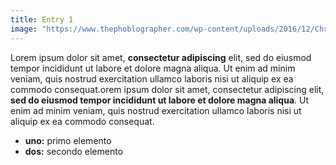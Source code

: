 ```yaml
---
title: Entry 1
image: "https://www.thephoblographer.com/wp-content/uploads/2016/12/Chris-Gampat-The-Phoblographer-Epson-P800-printer-review-product-photos-9-770x513.jpg"
---
```


Lorem ipsum dolor sit amet, **consectetur adipiscing** elit, sed do eiusmod tempor incididunt ut labore et dolore magna aliqua. Ut enim ad minim veniam, quis nostrud exercitation ullamco laboris nisi ut aliquip ex ea commodo consequat.orem ipsum dolor sit amet, consectetur adipiscing elit, **sed do eiusmod tempor incididunt ut labore et dolore magna aliqua**. Ut enim ad minim veniam, quis nostrud exercitation ullamco laboris nisi ut aliquip ex ea commodo consequat.

- **uno:** primo elemento
- **dos:** secondo elemento
